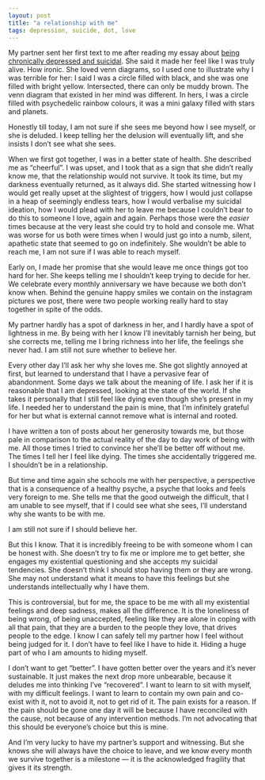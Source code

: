 ```yaml
---
layout: post
title: "a relationship with me"
tags: depression, suicide, dot, love
---
```


My partner sent her first text to me after reading my essay about [being chronically depressed and suicidal](https://medium.com/change-i-want-to-see/on-being-chronically-depressed-and-suicidal-8045e750e86a). She said it made her feel like I was truly alive. How ironic. She loved venn diagrams, so I used one to illustrate why I was terrible for her: I said I was a circle filled with black, and she was one filled with bright yellow. Intersected, there can only be muddy brown. The venn diagram that existed in her mind was different. In hers, I was a circle filled with psychedelic rainbow colours, it was a mini galaxy filled with stars and planets.

Honestly till today, I am not sure if she sees me beyond how I see myself, or she is deluded. I keep telling her the delusion will eventually lift, and she insists I don’t see what she sees. 

When we first got together, I was in a better state of health. She described me as “cheerful”. I was upset, and I took that as a sign that she didn’t really know me, that the relationship would not survive. It took its time, but my darkness eventually returned, as it always did. She started witnessing how I would get really upset at the slightest of triggers, how I would just collapse in a heap of seemingly endless tears, how I would verbalise my suicidal ideation, how I would plead with her to leave me because I couldn’t bear to do this to someone I love, again and again. Perhaps those were the _easier_ times because at the very least she could try to hold and console me. What was worse for us both were times when I would just go into a numb, silent, apathetic state that seemed to go on indefinitely. She wouldn’t be able to reach me, I am not sure if I was able to reach myself.

Early on, I made her promise that she would leave me once things got too hard for her. She keeps telling me I shouldn’t keep trying to decide for her. We celebrate every monthly anniversary we have because we both don’t know when. Behind the genuine happy smiles we contain on the instagram pictures we post, there were two people working really hard to stay together in spite of the odds.

My partner hardly has a spot of darkness in her, and I hardly have a spot of lightness in me. By being with her I know I’ll inevitably tarnish her being, but she corrects me, telling me I bring richness into her life, the feelings she never had. I am still not sure whether to believe her.

Every other day I’ll ask her why she loves me. She got slightly annoyed at first, but learned to understand that I have a pervasive fear of abandonment. Some days we talk about the meaning of life. I ask her if it is reasonable that I am depressed, looking at the state of the world. If she takes it personally that I still feel like dying even though she’s present in my life. I needed her to understand the pain is mine, that I’m infinitely grateful for her but what is external cannot remove what is internal and rooted.

I have written a ton of posts about her generosity towards me, but those pale in comparison to the actual reality of the day to day work of being with me. All those times I tried to convince her she’ll be better off without me. The times I tell her I feel like dying. The times she accidentally triggered me. I shouldn’t be in a relationship.

But time and time again she schools me with her perspective, a perspective that is a consequence of a healthy psyche, a psyche that looks and feels very foreign to me. She tells me that the good outweigh the difficult, that I am unable to see myself, that if I could see what she sees, I’ll understand why she wants to be with me.

I am still not sure if I should believe her.

But this I know. That it is incredibly freeing to be with someone whom I can be honest with. She doesn’t try to fix me or implore me to get better, she engages my existential questioning and she accepts my suicidal tendencies. She doesn’t think I should stop having them or they are wrong. She may not understand what it means to have this feelings but she understands intellectually why I have them. 

This is controversial, but for me, the space to be me with all my existential feelings and deep sadness, makes all the difference. It is the loneliness of being wrong, of being unaccepted, feeling like they are alone in coping with all that pain, that they are a burden to the people they love, that drives people to the edge. I know I can safely tell my partner how I feel without being judged for it. I don’t have to feel like I have to hide it. Hiding a huge part of who I am amounts to hiding myself.

I don’t want to get “better”. I have gotten better over the years and it’s never sustainable. It just makes the next drop more unbearable, because it deludes me into thinking I’ve “recovered”. I want to learn to sit with myself, with my difficult feelings. I want to learn to contain my own pain and co-exist with it, not to avoid it, not to get rid of it. The pain exists for a reason. If the pain should be gone one day it will be because I have reconciled with the cause, not because of any intervention methods. I’m not advocating that this should be everyone’s choice but this is mine.

And I’m very lucky to have my partner’s support and witnessing. But she knows she will always have the choice to leave, and we know every month we survive together is a milestone — it is the acknowledged fragility that gives it its strength.